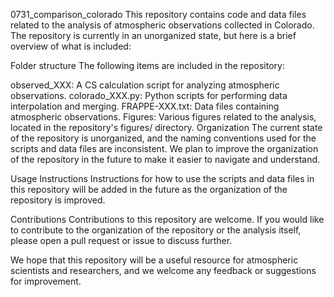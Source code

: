 0731_comparison_colorado
This repository contains code and data files related to the analysis of atmospheric observations collected in Colorado. The repository is currently in an unorganized state, but here is a brief overview of what is included:

Folder structure
The following items are included in the repository:

observed_XXX: A CS calculation script for analyzing atmospheric observations.
colorado_XXX.py: Python scripts for performing data interpolation and merging.
FRAPPE-XXX.txt: Data files containing atmospheric observations.
Figures: Various figures related to the analysis, located in the repository's figures/ directory.
Organization
The current state of the repository is unorganized, and the naming conventions used for the scripts and data files are inconsistent. We plan to improve the organization of the repository in the future to make it easier to navigate and understand.

Usage Instructions
Instructions for how to use the scripts and data files in this repository will be added in the future as the organization of the repository is improved.

Contributions
Contributions to this repository are welcome. If you would like to contribute to the organization of the repository or the analysis itself, please open a pull request or issue to discuss further.

We hope that this repository will be a useful resource for atmospheric scientists and researchers, and we welcome any feedback or suggestions for improvement.



